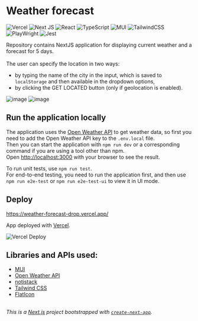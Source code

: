 # Weather forecast

![Vercel](https://img.shields.io/badge/vercel-%23000000.svg?style=for-the-badge&logo=vercel&logoColor=white) ![Next JS](https://img.shields.io/badge/Next-black?style=for-the-badge&logo=next.js&logoColor=white) ![React](https://img.shields.io/badge/react-%2320232a.svg?style=for-the-badge&logo=react&logoColor=%2361DAFB) ![TypeScript](https://img.shields.io/badge/typescript-%23007ACC.svg?style=for-the-badge&logo=typescript&logoColor=white) ![MUI](https://img.shields.io/badge/MUI-%230081CB.svg?style=for-the-badge&logo=mui&logoColor=white) ![TailwindCSS](https://img.shields.io/badge/tailwindcss-%2338B2AC.svg?style=for-the-badge&logo=tailwind-css&logoColor=white) ![PlayWright](https://img.shields.io/badge/Playwright-45ba4b?style=for-the-badge&logo=Playwright&logoColor=white) ![Jest](https://img.shields.io/badge/-jest-%23C21325?style=for-the-badge&logo=jest&logoColor=white)

Repository contains NextJS application for displaying current weather and a forecast for 5 days. \
\
The user can specify the location in two ways:
* by typing the name of the city in the input, which is saved to `localStorage` and then available in the dropdown options,
* by clicking the GET LOCATED button (only if geolocation is enabled).

![image](https://github.com/mwrz/weather-forecast/assets/18627402/ae9fa281-12ef-4383-bcc5-90c3f2b7e002) ![image](https://github.com/mwrz/weather-forecast/assets/18627402/baeef862-746a-49db-a9eb-79d73ec0a7d8)

## Run the application locally
The application uses the [Open Weather API](https://openweathermap.org/api) to get weather data, so first you need to add the Open Weather API key to the `.env.local` file. \
Then you can start the application with `npm run dev` or a corresponding command if you are using a tool other than npm. \
Open [http://localhost:3000](http://localhost:3000) with your browser to see the result.

To run unit tests, use `npm run test`. \
For end-to-end testing, you need to run the application first, and then use `npm run e2e-test` or `npm run e2e-test-ui` to view it in UI mode.

## Deploy
https://weather-forecast-drop.vercel.app/

App deployed with [Vercel](https://vercel.com/).

![Vercel Deploy](https://therealsujitk-vercel-badge.vercel.app/?app=weather-forecast-drop)


## Libraries and APIs used:

- [MUI](https://mui.com/material-ui/)
- [Open Weather API](https://openweathermap.org/api)
- [notistack](https://github.com/iamhosseindhv/notistack)
- [Tailwind CSS](https://tailwindcss.com/)
- [FlatIcon](https://www.flaticon.com)

\
_This is a [Next.js](https://nextjs.org/) project bootstrapped with [`create-next-app`](https://github.com/vercel/next.js/tree/canary/packages/create-next-app)._
